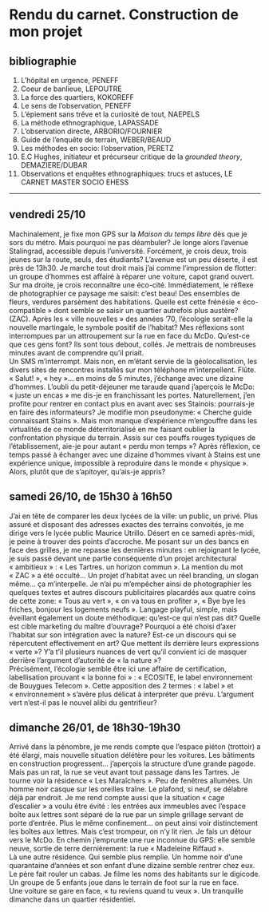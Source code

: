 # Rendu du carnet. Construction de mon projet
## bibliographie

1. L’hôpital en urgence, PENEFF
2. Coeur de banlieue, LEPOUTRE
3. La force des quartiers, KOKOREFF
4. Le sens de l’observation, PENEFF
5. L’épiement sans trêve et la curiosité de tout, NAEPELS
6. La méthode ethnographique, LAPASSADE
7. L’observation directe, ARBORIO/FOURNIER
8. Guide de l’enquête de terrain, WEBER/BEAUD
9. Les méthodes en socio: l’observation, PERETZ
10. E.C Hughes, initiateur et précurseur critique de la _grounded theory_, DEMAZIERE/DUBAR
11. Observations et enquêtes ethnographiques: trucs et astuces, LE CARNET MASTER SOCIO EHESS

---

## vendredi 25/10

Machinalement, je fixe mon GPS sur la *Maison du temps libre* dès que je sors du métro. Mais pourquoi ne pas déambuler? Je longe alors l’avenue Stalingrad, accessible depuis l’université. Forcément, je crois deux, trois jeunes sur la route, seuls, des étudiants? L’avenue est un peu déserte, il est près de 13h30. Je marche tout droit mais j’ai comme l’impression de flotter: un groupe d’hommes est affairé à réparer une voiture, capot grand ouvert. Sur ma droite, je crois reconnaître une éco-cité. Immédiatement, le réflexe de photographier ce paysage me saisit: c’est beau! Des ensembles de fleurs, verdures parsèment des habitations. Quelle est cette frénésie « éco-compatible » dont semble se saisir un quartier autrefois plus austère? (ZAC). Après les « ville nouvelles » des années ’70, l’écologie serait-elle la nouvelle martingale, le symbole positif de l’habitat? Mes réflexions sont interrompues par un attroupement sur la rue en face du McDo. Qu’est-ce que ces gens font? Ils sont tous debout, collés. Je mettrais de nombreuses minutes avant de comprendre qu’il priait.  
Un SMS m’interrompt. Mais non, en m’étant servie de la géolocalisation, les divers sites de rencontres installés sur mon téléphone m’interpellent. Flûte. « Salut! », « hey »… en moins de 5 minutes, j’échange avec une dizaine d’hommes. L’oubli du petit-déjeuner me taraude quand j’aperçois le McDo: « juste un encas » me dis-je en franchissant les portes. Naturellement, j’en profite pour rentrer en contact plus en avant avec ses Stainois: pourrais-je en faire des informateurs? Je modifie mon pseudonyme: « Cherche guide connaissant Stains ». Mais mon manque d’expérience m’engouffre dans les virtualités de ce monde déterritorialisé en me faisant oublier la confrontation physique du terrain. Assis sur ces pouffs rouges typiques de l’établissement, aie-je pour autant « perdu mon temps »? Après réflexion, ce temps passé à échanger avec une dizaine d’hommes vivant à Stains est une expérience unique, impossible à reproduire dans le monde « physique ». Alors, plutôt que de s’apitoyer, qu’ais-je appris?

## samedi 26/10, de 15h30 à 16h50

J’ai en tête de comparer les deux lycées de la ville: un public, un privé. Plus assuré et disposant des adresses exactes des terrains convoités, je me dirige vers le lycée public Maurice Utrillo. Désert en ce samedi après-midi, je peine à trouver des points d’accroche. Me posant sur un des bancs en face des grilles, je me repasse les dernières minutes : en rejoignant le lycée, je suis passé devant une partie conséquente d’un projet architectural « ambitieux » : « Les Tartres. un horizon commun ». La mention du mot « ZAC » a été occulté... Un projet d’habitat avec un réel branding, un slogan même... ça m’interpelle. Je n’ai pu m’empêcher ainsi de photographier les quelques textes et autres discours publicitaires placardés aux quatre coins de cette zone: « Tous au vert », « on va tous en profiter », « Bye bye les friches, bonjour les logements neufs ». Langage playful, simple, mais éveillant également un doute méthodique: qu’est-ce qui n’est pas dit? Quelle est cible marketing du maître d’ouvrage? Pourquoi a été choisi d’axer l’habitat sur son intégration avec la nature? Est-ce un discours qui se répercutent effectivement en art? Que mettent ils derrière leurs expressions « verte »? Y’a t’il plusieurs nuances de vert qu’il convient ici de masquer derrière l’argument d’autorité de « la nature »?  
Précisément, l’écologie semble être ici une affaire de certification, labellisation prouvant « la bonne foi » : « ECOSITE, le label environnement de Bouygues Telecom ». Cette apposition des 2 termes : « label » et « environnement » s’avère plus délicat à interpréter que prévu. L’argument vert n’est-il pas le nouvel alibi du gentrifieur?

## dimanche 26/01, de 18h30-19h30

Arrivé dans la pénombre, je me rends compte que l’espace piéton (trottoir) a été élargi, mais nouvelle situation délétère pour les voitures. Les bâtiments en construction progressent... j’aperçois la structure d’une grande pagode.  
Mais pas un rat, la rue se veut avant tout passage dans les Tartres. Je tourne voir la résidence « Les Maraîchers ». Peu de fenêtres allumées. Un homme noir casque sur les oreilles traîne. Le plafond, si neuf, se délabre déjà par endroit. Je me rend compte aussi que la situation « cage d’escalier » a voulu être évité : les entrées aux immeubles avec l’espace boîte aux lettres sont séparé de la rue par un simple grillage servant de porte d’entrée. Plus le même confinement... on peut ainsi voir distinctement les boîtes aux lettres. Mais c’est trompeur, on n’y lit rien.
Je fais un détour vers le McDo. En chemin j’emprunte une rue inconnue du GPS: elle semble neuve, sortie de terre dernièrement: la rue « Madeleine Riffaud ».  
Là une autre résidence. Qui semble plus remplie. Un homme noir d’une quarantaine d’années et son enfant d’une dizaine semble rentrer chez eux. Le père fait rouler un cabas. Je filme les noms des habitants sur le digicode. Un groupe de 5 enfants joue dans le terrain de foot sur la rue en face.  
Une voiture se gare en face, « tu reviens quand tu veux ». Un tranquille dimanche dans un quartier résidentiel.
